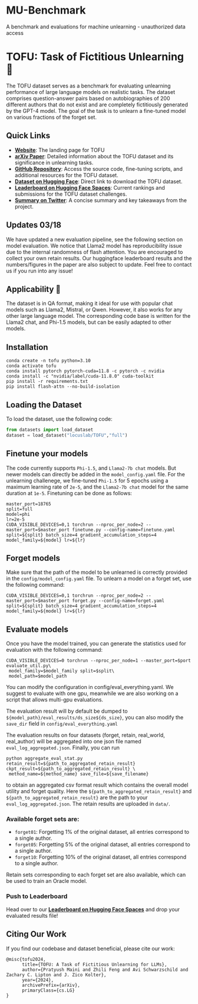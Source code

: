 # MU-Benchmark
A benchmark and evaluations for machine unlearning - unauthorized data access

# TOFU: Task of Fictitious Unlearning 🍢

The TOFU dataset serves as a benchmark for evaluating unlearning performance of large language models on realistic tasks. The dataset comprises question-answer pairs based on autobiographies of 200 different authors that do not exist and are completely fictitiously generated by the GPT-4 model. The goal of the task is to unlearn a fine-tuned model on various fractions of the forget set.

## Quick Links

- [**Website**](https://locuslab.github.io/tofu): The landing page for TOFU
- [**arXiv Paper**](http://arxiv.org/abs/2401.06121): Detailed information about the TOFU dataset and its significance in unlearning tasks.
- [**GitHub Repository**](https://github.com/locuslab/tofu): Access the source code, fine-tuning scripts, and additional resources for the TOFU dataset.
- [**Dataset on Hugging Face**](https://huggingface.co/datasets/locuslab/TOFU): Direct link to download the TOFU dataset.
- [**Leaderboard on Hugging Face Spaces**](https://huggingface.co/spaces/locuslab/tofu_leaderboard): Current rankings and submissions for the TOFU dataset challenges.
- [**Summary on Twitter**](https://x.com/_akhaliq/status/1745643293839327268): A concise summary and key takeaways from the project.

## Updates 03/18
We have updated a new evaluation pipeline, see the following section on model evaluation. We notice that Llama2 model has reproducibility issue due to the internal randomness of flash attention. You are encouraged to collect your own retain results. Our huggingface leaderboard results and the numbers/figures in the paper are also subject to update. Feel free to contact us if you run into any issue! 

## Applicability 🚀

The dataset is in QA format, making it ideal for use with popular chat models such as Llama2, Mistral, or Qwen. However, it also works for any other large language model. The corresponding code base is written for the Llama2 chat, and Phi-1.5 models, but can be easily adapted to other models.

## Installation

```
conda create -n tofu python=3.10
conda activate tofu
conda install pytorch pytorch-cuda=11.8 -c pytorch -c nvidia
conda install -c "nvidia/label/cuda-11.8.0" cuda-toolkit
pip install -r requirements.txt
pip install flash-attn --no-build-isolation
```

## Loading the Dataset

To load the dataset, use the following code:

```python
from datasets import load_dataset
dataset = load_dataset("locuslab/TOFU","full")
```

## Finetune your models

The code currently supports `Phi-1.5`, and `Llama2-7b chat` models. But newer models can directly be added in the `model_config.yaml` file. For the unlearning challenege, we fine-tuned `Phi-1.5` for 5 epochs using a maximum learning rate of `2e-5`, and the `Llama2-7b chat` model for the same duration at `1e-5`. Finetuning can be done as follows:

```
master_port=18765
split=full
model=phi
lr=2e-5
CUDA_VISIBLE_DEVICES=0,1 torchrun --nproc_per_node=2 --master_port=$master_port finetune.py --config-name=finetune.yaml split=${split} batch_size=4 gradient_accumulation_steps=4 model_family=${model} lr=${lr}
```

## Forget models
Make sure that the path of the model to be unlearned is correctly provided in the `config/model_config.yaml` file. To unlearn a model on a forget set, use the following command:
```
CUDA_VISIBLE_DEVICES=0,1 torchrun --nproc_per_node=2 --master_port=$master_port forget.py --config-name=forget.yaml split=${split} batch_size=4 gradient_accumulation_steps=4 model_family=${model} lr=${lr}
```

## Evaluate models
Once you have the model trained, you can generate the statistics used for evaluation with the following command:
```
CUDA_VISIBLE_DEVICES=0 torchrun --nproc_per_node=1 --master_port=$port evaluate_util.py\
 model_family=$model_family split=$split\
 model_path=$model_path
```
You can modify the configuration in config/eval_everything.yaml. We suggest to evaluate with one gpu, meanwhile we are also working on a script that allows multi-gpu evaluations.

The evaluation result will by default be dumped to `${model_path}/eval_results/ds_size${ds_size}`, you can also modify the `save_dir` field in `config/eval_everything.yaml`

The evaluation results on four datasets (forget, retain, real_world, real_author) will be aggregated into one json file named `eval_log_aggregated.json`. Finally, you can run 
```
python aggregate_eval_stat.py retain_result=${path_to_aggregated_retain_result} ckpt_result=${path_to_aggregated_retain_result} \
 method_name=${method_name} save_file=${save_filename}
```
to obtain an aggregated csv format result which contains the overall model utility and forget quality. Here the `${path_to_aggregated_retain_result}` and `${path_to_aggregated_retain_result}` are the path to your `eval_log_aggregated.json`. The retain results are uploaded in `data/`.


### Available forget sets are:

- `forget01`: Forgetting 1% of the original dataset, all entries correspond to a single author.
- `forget05`: Forgetting 5% of the original dataset, all entries correspond to a single author.
- `forget10`: Forgetting 10% of the original dataset, all entries correspond to a single author.

Retain sets corresponding to each forget set are also available, which can be used to train an Oracle model.


### Push to Leaderboard

Head over to our [**Leaderboard on Hugging Face Spaces**](https://huggingface.co/spaces/locuslab/tofu_leaderboard) and drop your evaluated results file!

## Citing Our Work

If you find our codebase and dataset beneficial, please cite our work:
```
@misc{tofu2024,
      title={TOFU: A Task of Fictitious Unlearning for LLMs}, 
      author={Pratyush Maini and Zhili Feng and Avi Schwarzschild and Zachary C. Lipton and J. Zico Kolter},
      year={2024},
      archivePrefix={arXiv},
      primaryClass={cs.LG}
}
```
